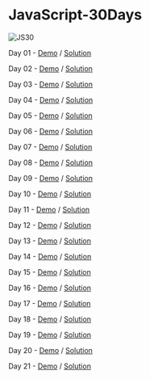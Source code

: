 # JavaScript-30Days

![JS30](https://user-images.githubusercontent.com/47848363/62408642-73c32400-b5fe-11e9-81db-f76a14243ac9.png)

Day 01 - [Demo](https://misty1636.github.io/JavaScript-30Days/01%20-%20JavaScript%20Drum%20Kit/) / [Solution](https://medium.com/@Misty1636/javascript-30-day-1-3272b948c129)

Day 02 - [Demo](https://misty1636.github.io/JavaScript-30Days/02%20-%20JS%20and%20CSS%20Clock/) / [Solution](https://medium.com/@Misty1636/javascript-30-day-2-8d95b09cbb32)

Day 03 - [Demo](https://misty1636.github.io/JavaScript-30Days/03%20-%20CSS%20Variables/) / [Solution](https://medium.com/@Misty1636/javascript-30-day-3-b14ac5f95881)

Day 04 - [Demo](https://misty1636.github.io/JavaScript-30Days/04%20-%20Array%20Cardio%20Day%201/) / [Solution](https://medium.com/@Misty1636/javascript-30-day-4-d58ecce35ac1)

Day 05 - [Demo](https://misty1636.github.io/JavaScript-30Days/05%20-%20Flex%20Panel%20Gallery/) / [Solution](https://medium.com/@Misty1636/javascript-30-day-5-84df8bc66f8c)

Day 06 - [Demo](https://misty1636.github.io/JavaScript-30Days/06%20-%20Type%20Ahead/) / [Solution](https://medium.com/@Misty1636/javascript-30-day-6-103cacc8c722)

Day 07 - [Demo](https://misty1636.github.io/JavaScript-30Days/07%20-%20Array%20Cardio%20Day%202/) / [Solution](https://medium.com/@Misty1636/javascript-30-day-7-c61bad053654)

Day 08 - [Demo](https://misty1636.github.io/JavaScript-30Days/08%20-%20Fun%20with%20HTML5%20Canvas/) / [Solution](https://medium.com/@Misty1636/javascript-30-day-8-15d03dea0bcb)

Day 09 - [Demo](https://misty1636.github.io/JavaScript-30Days/09%20-%20Dev%20Tools%20Domination/) / [Solution](https://medium.com/@Misty1636/javascript-30-day-9-49500f9dfc4f)

Day 10 - [Demo](https://misty1636.github.io/JavaScript-30Days/10%20-%20Hold%20Shift%20and%20Check%20Checkboxes/) / [Solution](https://medium.com/@Misty1636/javascript-30-day-10-6167df3354d8)

Day 11 - [Demo](https://misty1636.github.io/JavaScript-30Days/11%20-%20Custom%20Video%20Player/) / [Solution](https://medium.com/@Misty1636/javascript-30-day-11-7852962f9972)

Day 12 - [Demo](https://misty1636.github.io/JavaScript-30Days/12%20-%20Key%20Sequence%20Detection/) / [Solution](https://medium.com/@Misty1636/javascript-30-day-12-b2f2773a0865)

Day 13 - [Demo](https://misty1636.github.io/JavaScript-30Days/13%20-%20Slide%20in%20on%20Scroll/) / [Solution](https://medium.com/@Misty1636/javascript-30-day-13-c3313bcad861)

Day 14 - [Demo](https://misty1636.github.io/JavaScript-30Days/14%20-%20JavaScript%20References%20VS%20Copying/) / [Solution](https://medium.com/@Misty1636/javascript-30-day-14-ba166629f295)

Day 15 - [Demo](https://misty1636.github.io/JavaScript-30Days/15%20-%20LocalStorage/) / [Solution](https://medium.com/@Misty1636/javascript-30-day-15-9474e74db8b8)

Day 16 - [Demo](https://misty1636.github.io/JavaScript-30Days/16%20-%20Mouse%20Move%20Shadow/) / [Solution](https://medium.com/@Misty1636/javascript-30-day-16-148c46fa5039)

Day 17 - [Demo](https://misty1636.github.io/JavaScript-30Days/17%20-%20Sort%20Without%20Articles/) / [Solution](https://medium.com/@Misty1636/javascript-30-day-17-63334424e672)

Day 18 - [Demo](https://misty1636.github.io/JavaScript-30Days/18%20-%20Adding%20Up%20Times%20with%20Reduce/) / [Solution](https://medium.com/@Misty1636/javascript-30-day-18-971cdc57e03)

Day 19 - [Demo](https://misty1636.github.io/JavaScript-30Days/19%20-%20Webcam%20Fun/) / [Solution](https://medium.com/@Misty1636/javascript-30-day-19-86672cf65a99)

Day 20 - [Demo](https://misty1636.github.io/JavaScript-30Days/20%20-%20Speech%20Detection/) / [Solution](https://medium.com/@Misty1636/javascript-30-day-20-6f7315faa9cc)

Day 21 - [Demo](https://misty1636.github.io/JavaScript-30Days/21%20-%20Geolocation/) / [Solution](https://medium.com/@Misty1636/javascript-30-day-21-14c7797a3a06)
